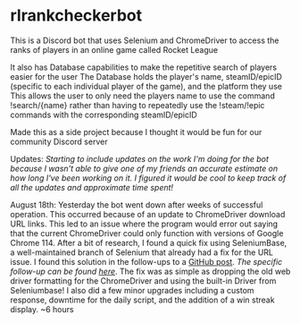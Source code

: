 # rlrankcheckerbot
This is a Discord bot that uses Selenium and ChromeDriver to access the ranks of players in an online game called Rocket League

It also has Database capabilities to make the repetitive search of players easier for the user 
  The Database holds the player's name, steamID/epicID (specific to each individual player of the game), and the platform they use
  This allows the user to only need the players name to use the command !search/{name} rather than having to repeatedly use the !steam/!epic commands with the corresponding steamID/epicID

Made this as a side project because I thought it would be fun for our community Discord server

Updates:
*Starting to include updates on the work I'm doing for the bot because I wasn't able to give one of my friends an accurate estimate on how long I've been working on it. I figured it would be cool to keep track of all the updates and approximate time spent!*

  August 18th:
    Yesterday the bot went down after weeks of successful operation. This occurred because of an update to ChromeDriver download URL links. This led to an issue where the program would error out saying that the current ChromeDriver could only function with versions of Google Chrome 114. After a bit of research, I found a quick fix using SeleniumBase, a well-maintained branch of Selenium that already had a fix for the URL issue. I found this solution in the follow-ups to a [GitHub post](https://github.com/ultrafunkamsterdam/undetected-chromedriver/issues/1477). *The specific follow-up can be found [here](https://github.com/ultrafunkamsterdam/undetected-chromedriver/issues/1477#issuecomment-1680867979)*. The fix was as simple as dropping the old web driver formatting for the ChromeDriver and using the built-in Driver from Seleniumbase! I also did a few minor upgrades including a custom response, downtime for the daily script, and the addition of a win streak display. ~6 hours
